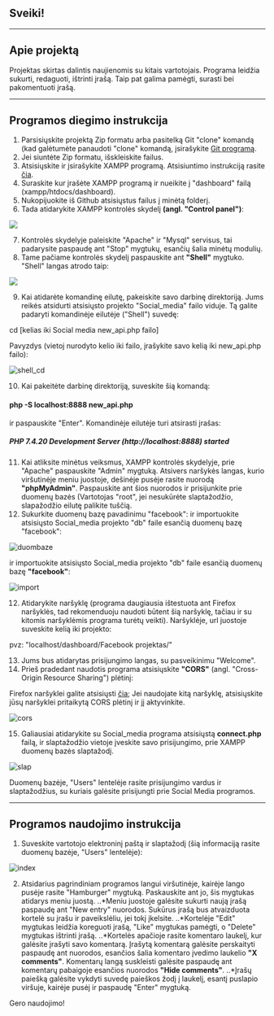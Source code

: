## Sveiki!
___

## Apie projektą

Projektas skirtas dalintis naujienomis su kitais vartotojais. Programa leidžia sukurti, redaguoti, ištrinti įrašą. Taip pat galima pamėgti, surasti bei pakomentuoti įrašą. 

___

## Programos diegimo instrukcija

1. Parsisiųskite projektą Zip formatu arba pasitelką Git "clone" komandą (kad galėtumėte panaudoti "clone" komandą, įsirašykite [Git programą](https://git-scm.com/downloads). 
2. Jei siuntėte Zip formatu, išskleiskite failus.
3. Atsisiųskite ir įsirašykite XAMPP programą. Atsisiuntimo instrukciją rasite [čia](https://www.apachefriends.org/download.html). 
4. Suraskite kur įrašėte XAMPP programą ir nueikite į "dashboard" failą (xampp/htdocs/dashboard).
5. Nukopijuokite iš Github atsisiųstus failus į minėtą folderį.
6. Tada atidarykite XAMPP kontrolės skydelį **(angl. "Control panel")**:

![](https://devtuts.butlerccwebdev.net/testserver/xampp-control-panel.png)

7. Kontrolės skydelyje paleiskite "Apache" ir "Mysql" servisus, tai padarysite paspaudę ant "Stop" mygtukų, esančių šalia minėtų modulių. 
8. Tame pačiame kontrolės skydelį paspauskite ant **"Shell"** mygtuko. "Shell" langas atrodo taip: 

![](https://i.stack.imgur.com/kf2oI.jpg)

9. Kai atidarėte komandinę eilutę, pakeiskite savo darbinę direktoriją. Jums reikės atsidurti atsisiųsto projekto "Social_media" failo viduje. Tą galite padaryti komandinėje eilutėje ("Shell") suvedę:

cd [kelias iki Social media new_api.php failo]

Pavyzdys (vietoj nurodyto kelio iki failo, įrašykite savo kelią iki new_api.php failo): 

![shell_cd](https://user-images.githubusercontent.com/70938274/122460816-45188180-cfbb-11eb-8b1b-1afcd5cd716e.PNG)

10. Kai pakeitėte darbinę direktoriją, suveskite šią komandą:

#### php -S localhost:8888 new_api.php

ir paspauskite "Enter". Komandinėje eilutėje turi atsirasti įrašas:

##### PHP 7.4.20 Development Server (http://localhost:8888) started

11. Kai atliksite minėtus veiksmus, XAMPP kontrolės skydelyje, prie "Apache" paspauskite "Admin" mygtuką. Atsivers naršykės langas, kurio viršutinėje meniu juostoje, dešinėje pusėje rasite nuorodą **"phpMyAdmin"**. Paspauskite ant šios nuorodos ir prisijunkite prie duomenų bazės (Vartotojas "root", jei nesukūrėte slaptažodžio, slapažodžio eilutę palikite tuščią. 
12. Sukurkite duomenų bazę pavadinimu "facebook": ir importuokite atsisiųsto Social_media projekto "db" faile esančią duomenų bazę "facebook":

![duombaze](https://user-images.githubusercontent.com/70938274/122462750-a17ca080-cfbd-11eb-8973-7264fd316b3c.PNG)

ir importuokite atsisiųsto Social_media projekto "db" faile esančią duomenų bazę **"facebook"**:

![import](https://user-images.githubusercontent.com/70938274/122463272-17810780-cfbe-11eb-883b-74d780c8ffca.PNG)

12. Atidarykite naršyklę (programa daugiausia ištestuota ant Firefox naršyklės, tad rekomenduoju naudoti būtent šią naršyklę, tačiau ir su kitomis naršyklėmis programa turėtų veikti). Naršyklėje, url juostoje suveskite kelią iki projekto: 

pvz: "localhost/dashboard/Facebook projektas/"

13. Jums bus atidarytas prisijungimo langas, su pasveikinimu "Welcome".
14. Prieš pradedant naudotis programa atsisiųskite **"CORS"** (angl. "Cross-Origin Resource Sharing") plėtinį:

Firefox naršyklei galite atsisiųsti [čia](https://addons.mozilla.org/lt/firefox/addon/cors-everywhere/); Jei naudojate kitą naršyklę, atsisiųskite jūsų naršyklei pritaikytą CORS plėtinį ir jį aktyvinkite. 

![cors](https://user-images.githubusercontent.com/70938274/122464787-edc8e000-cfbf-11eb-807c-6198fe9598ad.PNG)

15. Galiausiai atidarykite su Social_media programa atsisiųstą **connect.php** failą, ir slaptažodžio vietoje įveskite savo prisijungimo, prie XAMPP duomenų bazės slaptažodį.

![slap](https://user-images.githubusercontent.com/70938274/122465495-d76f5400-cfc0-11eb-9888-bbdd903d3296.PNG)

Duomenų bazėje, "Users" lentelėje rasite prisijungimo vardus ir slaptažodžius, su kuriais galėsite prisijungti prie Social Media programos. 

___

## Programos naudojimo instrukcija

1. Suveskite vartotojo elektroninį paštą ir slaptažodį (šią informaciją rasite duomenų bazėje, "Users" lentelėje):

![index](https://user-images.githubusercontent.com/70938274/122466369-e4d90e00-cfc1-11eb-800d-17f95cd95312.PNG)


2. Atsidarius pagrindiniam programos langui viršutinėje, kairėje lango pusėje rasite "Hamburger" mygtuką. Paskauskite ant jo, šis mygtukas atidarys meniu juostą. 
..*Meniu juostoje galėsite sukurti naują įrašą paspaudę ant "New entry" nuorodos. Sukūrus įrašą bus atvaizduota kortelė su įrašu ir paveikslėliu, jei tokį įkelsite. ..*Kortelėje "Edit" mygtukas leidžia koreguoti įrašą, "Like" mygtukas pamėgti, o "Delete" mygtukas ištrinti įrašą. 
..*Kortelės apačioje rasite komentaro laukelį, kur galėsite įrašyti savo komentarą. Įrašytą komentarą galėsite perskaityti paspaudę ant nuorodos, esančios šalia komentaro įvedimo laukelio **"X comments"**. Komentarų langą suskleisti galėsite paspaudę ant komentarų pabaigoje esančios nuorodos **"Hide comments"**. 
..*Įrašų paiešką galėsite vykdyti suvedę paieškos žodį į laukelį, esantį puslapio viršuje, kairėje pusėj ir paspaudę "Enter" mygtuką. 

Gero naudojimo!
